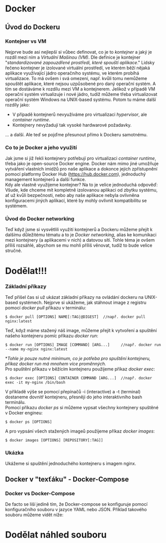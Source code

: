 # Docker
## Úvod do Dockeru
### Kontejner vs VM

Nejprve bude asi nejlepší si vůbec definovat, co je to *kontejner* a jaký je rozdíl mezi ním a *Virtuální Mašinou (VM)*.
Dle definice je kontejner "*standardizované zapouzdřené prostředí, které spouští aplikace*." Lidsky řečeno kontejner je izolované virtuální prostředí, ve kterém běží nějaká aplikace využívající jádro operačního systému, ve kterém probíhá virtualizace.
To má ovšem i svá omezení, např. kvůli tomu nemůžeme spouštět aplikace, které nejsou uzpůsobené pro daný operační systém. A tím se dostáváme k rozdílu mezi VM a kontejnerem. Jelikož v případě VM operační systém virtualizuje i nové jádro, tudíž můžeme třeba virtualizovat operační systém Windows na UNIX-based systému. Potom tu máme další rozdíly jako:
* V případě kontejnerů nevyužíváme pro virtualizaci *hypervisor*, ale *container runtime*.
* Kontejnery nevyžadují tak vysoké hardwarové požadavky.<br>

... a další. Ale teď se pojďme přesunout přímo k Dockeru samotnému.

### Co to je Docker a jeho využití
Jak jsme si již řekli kontejnery potřebují pro virtualizaci *container runtime*, třeba jako je open-source Docker engine. Docker nám mimo jiné umožňuje vytváření vlastních imidžů pro naše aplikace a dokonce jejich zpřístupnění pomocí platformy Docker Hub (https://hub.docker.com), jednoduchý management kontejnerů a další funkce.<br>
Kdy ale vlastně využijeme kontejner? Na to je velice jednoduchá odpověď: Všude, kde chceme mít kompletně izolovanou aplikaci od zbytku systému, ať už kvůli bezpečnosti, nebo aby naše aplikace nebyla ovlivněna konfiguracemi jiných aplikací, které by mohly ovlivnit kompatibilitu se systémem.

### Úvod do Docker networking
Teď když jsme si vysvětlili využití kontejnerů a Dockeru můžeme přejít k dalšímu důležitému tématu a to je *Docker networking*, alias ke komunikaci mezi kontejnery (a aplikacemi v nich) a datovou sítí. Tohle téma je ovšem příliš rozsáhlé, abychom se mu mohli příliš věnovat, tudíž to bude velice stručné.


# Dodělat!!!

### Základní příkazy
Teď přišel čas si už ukázat základní příkazy na ovládání dockeru na UNIX-based systémech.
Nejprve si ukážeme, jak stáhnout image z registru pomocí *docker pull* příkazu v terminálu:

	$ docker pull [OPTIONS] NAME[:TAG|@DIGEST] 	//např. docker pull nginx:latest
Teď, když máme stažený náš image, můžeme přejít k vytvoření a spuštění našeho kontejneru pomíc příkazu *docker run*:

	$ docker run [OPTIONS] IMAGE [COMMAND] [ARG...] 	//např. docker run --name my-nginx nginx:latest
**Tohle je pouze nutné minimum, co je potřeba pro spuštění kontejneru, příkaz *docker run* má mnohem více proměnných.* <br>
Pro spuštění příkazu v běžícím kontejneru použijeme příkaz *docker exec*:

 	$ docker exec [OPTIONS] CONTAINER COMMAND [ARG...] 	//např. docker exec -it my-nginx /bin/bash 
V příkladě výše se pomocí přepínačů -i (interactive) a -t (terminal) dostaneme dovnitř kontejneru, přesněji do jeho interaktivního bash terminálu.<br>
Pomocí příkazu *docker ps* si můžeme vypsat všechny kontejnery spuštěné v Docker engineu:

	$ docker ps [OPTIONS]
A pro vypsání všech stažených imageů použijeme příkaz *docker images*:

	$ docker images [OPTIONS] [REPOSITORY[:TAG]]

### Ukázka
Ukážeme si spuštění jednoduchého kontejneru s imagem nginx.
## Docker v "texťáku" - Docker-Compose
### Docker vs Docker-Compose
De facto se liší jedině tím, že Docker-compose se konfiguruje pomocí konfiguračního souboru v jazyce YAML nebo JSON. Příklad takového souboru můžeme vidět níže:

# Dodělat náhled souboru

